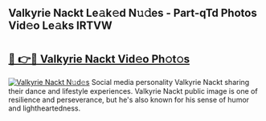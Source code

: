 ## Valkyrie Nackt Le𝚊k𝚎d N𝚞𝚍es - Part-qTd Photos Vid𝚎o Le𝚊ks IRTVW

# <h2><a href="http://fb3k1q.evod.top/?m=Valkyrie+Nackt">🔗 👉🔴 Valkyrie Nackt Vid𝚎o Ph𝚘t𝚘s</a></h2>

[![Valkyrie Nackt N𝚞d𝚎s](https://i.imgur.com/8V9OHl7.gif)](http://fb3k1q.evod.top/?m=Valkyrie+Nackt)
Social media personality Valkyrie Nackt sharing their dance and lifestyle experiences. Valkyrie Nackt public image is one of resilience and perseverance, but he's also known for his sense of humor and lightheartedness. 
